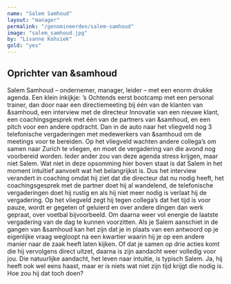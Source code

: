 ```yaml
---
name: "Salem Samhoud"
layout: "manager"
permalink: "/genomineerden/salem-samhoud"
image: "salem_samhoud.jpg"
by: "Lisanne Kohsiek"
gold: "yes"
---
```

## Oprichter van &samhoud
Salem Samhoud – ondernemer, manager, leider – met een enorm drukke agenda. Een klein inkijkje: ’s Ochtends eerst bootcamp met een personal trainer, dan door naar een directiemeeting bij één van de klanten van &samhoud, een interview met de directeur Innovatie van een nieuwe klant, een coachingsgesprek met één van de partners van &samhoud, en een pitch voor een andere opdracht. Dan in de auto naar het vliegveld nog 3 telefonische vergaderingen met medewerkers van &samhoud om de meetings voor te bereiden. Op het vliegveld wachten andere collega’s om samen naar Zurich te vliegen, en moet de vergadering van die avond nog voorbereid worden. Ieder ander zou van deze agenda stress krijgen, maar niet Salem. Wat niet in deze opsomming hier boven staat is dat Salem in het moment intuïtief aanvoelt wat het belangrijkst is. Dus het interview verandert in coaching omdat hij ziet dat die directeur dat nu nodig heeft, het coachingsgesprek met de partner doet hij al wandelend, de telefonische vergaderingen doet hij rustig en als hij niet meer nodig is verlaat hij de vergadering. Op het vliegveld zegt hij tegen collega’s dat het tijd is voor pauze, wordt er gegeten of geluierd en over andere dingen dan werk gepraat, over voetbal bijvoorbeeld. Om daarna weer vol energie de laatste vergadering van de dag te kunnen voorzitten. Als je Salem aanschiet in de gangen van &samhoud kan het zijn dat je in plaats van een antwoord op je eigenlijke vraag wegloopt na een kwartier waarin hij je op een andere manier naar de zaak heeft laten kijken. Of dat je samen op drie acties komt die hij vervolgens direct uitzet, daarna is zijn aandacht weer volledig voor jou. Die natuurlijke aandacht, het leven naar intuitie, is typisch Salem. Ja, hij heeft ook wel eens haast, maar er is niets wat niet zijn tijd krijgt die nodig is. Hoe zou hij dat toch doen?
